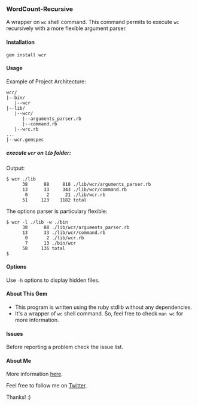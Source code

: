 ### WordCount-Recursive

A wrapper on `wc` shell command. This command permits to execute `wc` recursively with a more flexible argument parser.

#### Installation

`gem install wcr`

#### Usage

Example of Project Architecture:

```text
wcr/
|--bin/
   |--wcr
|--lib/
   |--wcr/
      |--arguments_parser.rb
      |--command.rb
   |--wrc.rb
...
|--wcr.gemspec
```

##### execute `wcr` on `lib` folder:

Output:

```shell
$ wcr ./lib 
      38      88     818 ./lib/wcr/arguments_parser.rb
      13      33     343 ./lib/wcr/command.rb
       0       2      21 ./lib/wcr.rb
      51     123    1182 total
```

The options parser is particulary flexible:

```shell
$ wcr -l ./lib -w ./bin
      38      88 ./lib/wcr/arguments_parser.rb
      13      33 ./lib/wcr/command.rb
       0       2 ./lib/wcr.rb
       7      13 ./bin/wcr
      58     136 total
$
```

#### Options

Use `-h` options to display hidden files.

#### About This Gem

- This program is written using the ruby stdlib without any dependencies.
- It's a wrapper of `wc` shell command. So, feel free to check `man wc` for more information.

#### Issues

Before reporting a problem check the issue list.

#### About Me

More information [here](https://www.linkedin.com/pub/mehdi-farsi/48/ba9/336).

Feel free to follow me on [Twitter](https://twitter.com/farsi_mehdi).

Thanks! :)
